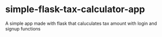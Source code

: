 # simple-flask-tax-calculator-app
A simple app made with flask that caluculates tax amount with login and signup functions
